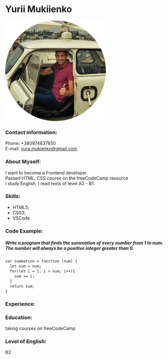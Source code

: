 # Yurii Mukiienko

![my-profile](photo-profile.png)

### Contact information:

Phone: +380974837850  
E-mail: yura.mukienko@gmail.com

### About Myself:

I want to become a Frontend developer  
Passed HTML, CSS course on the freeCodeCamp resource  
I study English, I read texts of level A2 - B1.

### Skills:

- HTML5;
- CSS3;
- VSCode

### Code Example:

##### Write a program that finds the summation of every number from 1 to num. The number will always be a positive integer greater than 0.

```
var summation = function (num) {
  let sum = num;
  for(let i = 1; i < num; i++){
    sum += i;
  }
  return sum;
}
```

### Experience:

### Education:

taking courses on freeCodeCamp

### Level of English:

B2
